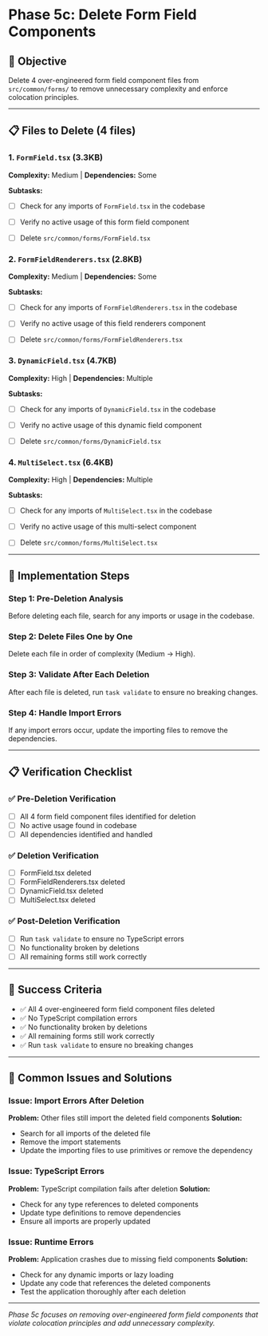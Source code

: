 # Phase 5c: Delete Form Field Components

## 🎯 Objective
Delete 4 over-engineered form field component files from `src/common/forms/` to remove unnecessary complexity and enforce colocation principles.

---

## 📋 Files to Delete (4 files)

### 1. `FormField.tsx` (3.3KB)
**Complexity:** Medium | **Dependencies:** Some

**Subtasks:**
- [ ] Check for any imports of `FormField.tsx` in the codebase
- [ ] Verify no active usage of this form field component
- [ ] Delete `src/common/forms/FormField.tsx`


### 2. `FormFieldRenderers.tsx` (2.8KB)
**Complexity:** Medium | **Dependencies:** Some

**Subtasks:**
- [ ] Check for any imports of `FormFieldRenderers.tsx` in the codebase
- [ ] Verify no active usage of this field renderers component
- [ ] Delete `src/common/forms/FormFieldRenderers.tsx`


### 3. `DynamicField.tsx` (4.7KB)
**Complexity:** High | **Dependencies:** Multiple

**Subtasks:**
- [ ] Check for any imports of `DynamicField.tsx` in the codebase
- [ ] Verify no active usage of this dynamic field component
- [ ] Delete `src/common/forms/DynamicField.tsx`


### 4. `MultiSelect.tsx` (6.4KB)
**Complexity:** High | **Dependencies:** Multiple

**Subtasks:**
- [ ] Check for any imports of `MultiSelect.tsx` in the codebase
- [ ] Verify no active usage of this multi-select component
- [ ] Delete `src/common/forms/MultiSelect.tsx`


---

## 🚀 Implementation Steps

### Step 1: Pre-Deletion Analysis
Before deleting each file, search for any imports or usage in the codebase.

### Step 2: Delete Files One by One
Delete each file in order of complexity (Medium → High).

### Step 3: Validate After Each Deletion
After each file is deleted, run `task validate` to ensure no breaking changes.

### Step 4: Handle Import Errors
If any import errors occur, update the importing files to remove the dependencies.

---

## 📋 Verification Checklist

### ✅ Pre-Deletion Verification
- [ ] All 4 form field component files identified for deletion
- [ ] No active usage found in codebase
- [ ] All dependencies identified and handled

### ✅ Deletion Verification
- [ ] FormField.tsx deleted
- [ ] FormFieldRenderers.tsx deleted
- [ ] DynamicField.tsx deleted
- [ ] MultiSelect.tsx deleted

### ✅ Post-Deletion Verification
- [ ] Run `task validate` to ensure no TypeScript errors
- [ ] No functionality broken by deletions
- [ ] All remaining forms still work correctly

---

## 🎯 Success Criteria

- ✅ All 4 over-engineered form field component files deleted
- ✅ No TypeScript compilation errors
- ✅ No functionality broken by deletions
- ✅ All remaining forms still work correctly
- ✅ Run `task validate` to ensure no breaking changes

---

## 🚨 Common Issues and Solutions

### Issue: Import Errors After Deletion
**Problem:** Other files still import the deleted field components
**Solution:**
- Search for all imports of the deleted file
- Remove the import statements
- Update the importing files to use primitives or remove the dependency

### Issue: TypeScript Errors
**Problem:** TypeScript compilation fails after deletion
**Solution:**
- Check for any type references to deleted components
- Update type definitions to remove dependencies
- Ensure all imports are properly updated

### Issue: Runtime Errors
**Problem:** Application crashes due to missing field components
**Solution:**
- Check for any dynamic imports or lazy loading
- Update any code that references the deleted components
- Test the application thoroughly after each deletion

---

*Phase 5c focuses on removing over-engineered form field components that violate colocation principles and add unnecessary complexity.*
